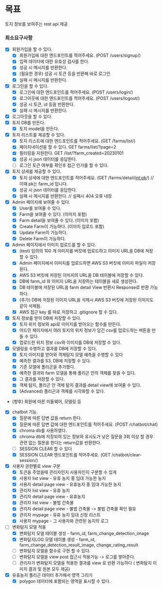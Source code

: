 # 목표

토지 정보를 보여주는 rest api 제공

### 최소요구사항

- [x] 회원가입을 할 수 있다.
  - [x] 회원가입에 대한 엔드포인트를 적어주세요. (POST /users/signup/)
  - [x] 입력 데이터에 대한 유효성 검사를 한다.
  - [x] 성공 시 메시지를 반환한다.
  - [x] (필요한 경우) 성공 시 토큰 등을 반환해 바로 로그인
  - [x] 실패 시 메시지를 반환한다.
- [x] 로그인을 할 수 있다.
  - [x] 로그인에 대한 엔드포인트를 적어주세요. (POST /users/login/)
  - [x] 로그아웃에 대한 엔드포인트를 적어주세요. (POST /users/logout/)
  - [x] 성공 시 토큰, id 등을 반환한다.
  - [x] 실패 시 메시지를 반환한다.
- [x] 로그아웃을 할 수 있다.
- [x] 토지 DB를 만든다.
  - [x] 토지 model을 만든다.
- [x] 토지 리스트를 제공할 수 있다.
  - [x] 토지 리스트에 대한 엔드포인트를 적어주세요. (GET /farms/list/)
  - [x] 페이지네이션을 할 수 있다.                  GET farms/list/?page=2
  - [x] 필터링을 지원한다.                         GET /list/?farm_created=20230101
  - [x] 성공 시 json 데이터를 응답한다.
  - [ ] 로그인 토큰 여부를 확인후 접근 인가를 할 수 있다. 
- [x] 토지 상세를 제공할 수 있다.
  - [x] 토지 상세에 대한 엔드포인트를 적어주세요. (GET /farms/detail/<int:pk>/) // 이때 pk는 farm_id 입니다.
  - [x] 성공 시 json 데이터를 응답한다.
  - [X] 실패 시 메시지를 반환한다.  // 실패시 404 오류 내장 
- [x] Admin 페이지에 보여줄 수 있다.
  - [x] User를 보여줄 수 있다.
  - [x] Farm을 보여줄 수 있다. (이미지 포함)
  - [x] Farm detail을 보여줄 수 있다. (이미지 포함)
  - [x] Create Farm이 가능하다. (이미지 업로드 포함)
  - [x] Update Farm이 가능하다.
  - [x] Delete Farm이 가능하다.
- [x] Admin 페이지에서 이미지 업로드를 할 수 있다. 
  - [x] (test) 임의의 100 개 이미지를 버킷에 업로드하고 이미지 URL을 DB에 저장 할 수 있다.
  - [x] Admin 페이지에서 이미지를 업로드하면 AWS S3 버킷에 이미지 파일이 저장된다.
  - [x] AWS S3 버킷에 저장된 이미지의 URL을 DB 테이블에 저장할 수 있다.
  - [x] DB에 farm_id 와 이미지 URL을 저장하는 테이블을 새로 생성한다. 
  - [x] DB 테이블에 저장된 URL을 farm detail View 반환시 Response로 반환 가능하다. 
  - [x] (추가) DB에 저장된 이미지 URL을 삭제시 AWS S3 버킷에 저장된 이미지도 같이 삭제됨.
  - [X] AWS 접근 key 를 따로 저장하고 .gitignore 할 수 있다.
- [x] 토지 정보를 받아 DB에 저장할 수 있다.
  - [x] 토지 위치 정보와 api로 이미지를 받아오는 함수를 만든다.
  - [x] 어드민 페이지에서 여러 토지의 위치 정보가 담긴 csv를 업로드하는 버튼을 만들 수 있다.
  - [x] 업로드한 위치 정보 csv와 이미지를 DB에 저장할 수 있다.
- [x] 모델링을 수행하고 결과를 DB에 저장할 수 있다.
  - [x] 토지 이미지를 받아와 객체탐지 모델 예측을 수행할 수 있다
  - [x] 예측한 결과를 S3, DB에 저장할 수 있다.
  - [x] 기존 모델에 폴리곤을 추가했다.
  - [x] 예측한 결과와 farm 모델을 통해 폴리곤 안의 객체를 찾을 수 있다.
  - [x] 그 결과를 저장할 수 있다.
  - [x] 객체 탐지, 폴리곤 안 객체 탐지 결과를 detail view에 보여줄 수 있다.
  - [x] (Advanced) 폴리곤과 객체를 시각화할 수 있다.
- (향후) 회원에 따른 미들웨어, 모델링 등
- [x] chatbot 기능.
  - [x] 질문에 따른 답변 값을 return 한다.
  - [x] 질문에 따른 답변 값에 대한 엔드포인트를 적어주세요. (POST /chatbot/chat)
  - [x] chroma db를 사용하였다.
  - [x] chroma db에 저장되어 있는 정보와 유사도가 낮은 질문을 3회 이상 할 경우 관련 없는 질문을 한다는 return값을 반환한다.
  - [ ] SESSION CLEAR 할 수 있다
  - [x] SESSION CLEAR 엔드포인트를 적어주세요. (GET /chatbot/clear-session/)
- [x] 사용자 권한별로 view 구분 
  - [x] 토큰을 주었을때 관리자인지 사용자인지 구분할 수 있게
  - [x] 사용자 list view - 유휴 농지 중 임대 가능한 농지 
  - [x] 사용자 detail page view - 유휴농지 중 임대 가능한 농지
  - [x] 관리자 list view - 유휴 농지
  - [x] 관리자 detail page view - 유휴농지 
  - [x] 관리자 list view - 불법 건축물
  - [x] 관리자 detail page view - 불법 건축물 -> 불법 건축물 확인 필요 
  - [x] 관리자 mypage - 유휴 농지 임대 신청 리스트 
  - [x] 사용자 mypage - 그 사용자와 관련된 농지의 로그
- [ ] 변화탐지 모델 적용
  - [x] 변화탐지 모델 테이블 생성 - farm_id, farm_change_detection_image
  - [x] 변화탐지LOG 모델 테이블 생성 - farm_id, farm_change_detection_result_image, change_rating_result
  - [ ] 변화탐지 모델을 함수로 구현 할 수 있다. 
  - [ ] 변화탐지 모델을 view post 접근시 적용가능  -> 로그를 쌓아준다. 
  - [ ] 관리자가 변화탐지 모델을 적용한 결과를 view 로 반환 가능하다 ( 변화탐지 이미지 결과 및 원본 모두 제공)
- [x] 유휴농지 폴리곤 데이터 추가해서 영역 그리기  
  - [x] polygon 데이터에 포함되는 영역을 표시할 수 있다. 